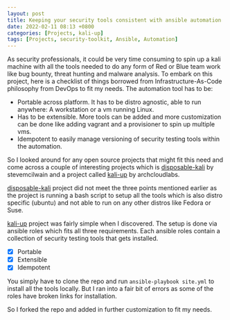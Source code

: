 ```yaml
---
layout: post
title: Keeping your security tools consistent with ansible automation
date: 2022-02-11 08:13 +0800
categories: [Projects, kali-up]
tags: [Projects, security-toolkit, Ansible, Automation]
---
```

As security professionals, it could be very time consuming to spin up a kali machine with all the tools needed to do any form of Red or Blue team work like bug bounty, threat hunting and malware analysis. To embark on this project, here is a checklist of things borrowed from Infrastructure-As-Code philosophy from DevOps to fit my needs. The automation tool has to be:

- Portable across platform. It has to be distro agnostic, able to run anywhere: A workstation or a vm running Linux. 
- Has to be extensible. More tools can be added and more customization can be done like adding vagrant and a provisioner to spin up multiple vms.
- Idempotent to easily manage versioning of security testing tools within the automation.


So I looked around for any open source projects that might fit this need and come across a couple of interesting projects which is [disposable-kali](https://github.com/stevemcilwain/Disposable-Kali) by stevemcilwain and a project called [kali-up](https://github.com/archcloudlabs/kali-up) by archcloudlabs. 

[disposable-kali](https://github.com/stevemcilwain/Disposable-Kali) project did not meet the three points mentioned earlier as the project is running a bash script to setup all the tools which is also distro specific (ubuntu) and not able to run on any other distros like Fedora or Suse.

[kali-up](https://github.com/archcloudlabs/kali-up) project was fairly simple when I discovered. The setup is done via ansible roles which fits all three requirements. Each ansible roles contain a collection of security testing tools that gets installed.

- [x] Portable
- [x] Extensible
- [x] Idempotent

You simply have to clone the repo and run `ansible-playbook site.yml` to install all the tools locally. But I ran into a fair bit of errors as some of the roles have broken links for installation.

So I forked the repo and added in further customization to fit my needs.